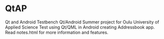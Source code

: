 # QtAP
 Qt and Android Testbench
Qt/Android Summer project for Oulu University of Applied Science
Test using Qt/QML in Android creating Addressbook app.
Read notes.html for more information and features.
